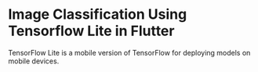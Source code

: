 # Image Classification Using Tensorflow Lite in Flutter
TensorFlow Lite is a mobile version of TensorFlow for deploying models on mobile devices.
